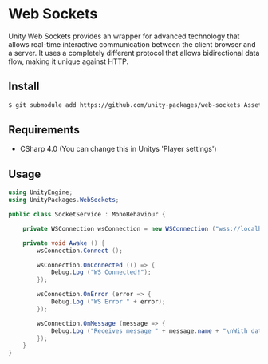 # Web Sockets

Unity Web Sockets provides an wrapper for advanced technology that allows real-time interactive communication between the client browser and a server. It uses a completely different protocol that allows bidirectional data flow, making it unique against HTTP.

## Install

```sh
$ git submodule add https://github.com/unity-packages/web-sockets Assets/packages/web-sockets
```

## Requirements

- CSharp 4.0 (You can change this in Unitys 'Player settings')

## Usage

```cs
using UnityEngine;
using UnityPackages.WebSockets;

public class SocketService : MonoBehaviour {

	private WSConnection wsConnection = new WSConnection ("wss://localhost:3000");

	private void Awake () {
		wsConnection.Connect ();

		wsConnection.OnConnected (() => {
			Debug.Log ("WS Connected!");
		});

		wsConnection.OnError (error => {
			Debug.Log ("WS Error " + error);
		});

		wsConnection.OnMessage (message => {
			Debug.Log ("Receives message " + message.name + "\nWith data " + message.data);
		});
	}
}
```
